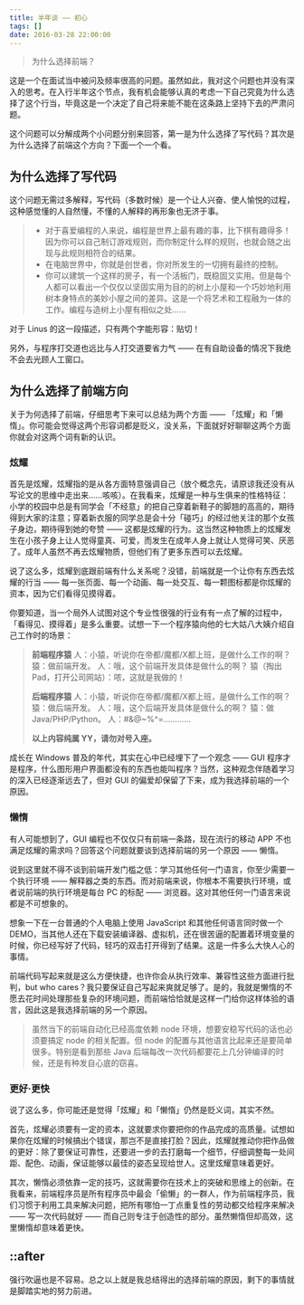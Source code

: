 ```yaml
---
title: 半年谈 —— 初心
tags: []
date: 2016-03-28 22:00:00
---
```


> 为什么选择前端？

这是一个在面试当中被问及频率很高的问题。虽然如此，我对这个问题也并没有深入的思考。在入行半年这个节点，我有机会能够认真的考虑一下自己究竟为什么选择了这个行当，毕竟这是一个决定了自己将来能不能在这条路上坚持下去的严肃问题。

<!--more-->

这个问题可以分解成两个小问题分别来回答，第一是为什么选择了写代码？其次是为什么选择了前端这个方向？下面一个一个看。

## 为什么选择了写代码

这个问题无需过多解释，写代码（多数时候）是一个让人兴奋、使人愉悦的过程，这种感觉懂的人自然懂，不懂的人解释的再形象也无济于事。

> + 对于喜爱编程的人来说，编程是世界上最有趣的事，比下棋有趣得多！因为你可以自己制订游戏规则，而你制定什么样的规则，也就会随之出现与此规则相符合的结果。
> + 在电脑世界中，你就是创世者，你对所发生的一切拥有最终的控制。
> + 你可以建筑一个这样的房子，有一个活板门，既稳固又实用。但是每个人都可以看出一个仅仅以坚固实用为目的的树上小屋和一个巧妙地利用树本身特点的美妙小屋之间的差异。这是一个将艺术和工程融为一体的工作。编程与造树上小屋有相似之处……

对于 Linus 的这一段描述，只有两个字能形容：贴切！

另外，与程序打交道也远比与人打交道要省力气 —— 在有自助设备的情况下我绝不会去光顾人工窗口。

## 为什么选择了前端方向

关于为何选择了前端，仔细思考下来可以总结为两个方面 —— 「炫耀」和「懒惰」。你可能会觉得这两个形容词都是贬义，没关系，下面就好好聊聊这两个方面你就会对这两个词有新的认识。

### 炫耀

首先是炫耀，炫耀指的是从各方面特意强调自己（放个概念先，请原谅我还没有从写论文的思维中走出来……咳咳）。在我看来，炫耀是一种与生俱来的性格特征：小学的校园中总是有同学会「不经意」的把自己穿着新鞋子的脚翘的高高的，期待得到大家的注意；穿着新衣服的同学总是会十分「碰巧」的经过他关注的那个女孩子身边，期待得到她的夸赞 —— 这都是炫耀的行为。这当然这种物质上的炫耀发生在小孩子身上让人觉得童真、可爱，而发生在成年人身上就让人觉得可笑、厌恶了。成年人虽然不再去炫耀物质，但他们有了更多东西可以去炫耀。

说了这么多，炫耀到底跟前端有什么关系呢？没错，前端就是一个让你有东西去炫耀的行当 —— 每一张页面、每一个动画、每一处交互、每一颗图标都是你炫耀的资本，因为它们看得见摸得着。

你要知道，当一个局外人试图对这个专业性很强的行业有有一点了解的过程中，「看得见、摸得着」是多么重要。试想一下一个程序猿向他的七大姑八大姨介绍自己工作时的场景：

> **前端程序猿**
> 人：小猿，听说你在帝都/魔都/X都上班，是做什么工作的啊？
> 猿：做前端开发。
> 人：哦，这个前端开发具体是做什么的啊？
> 猿（掏出 Pad，打开公司网站）：哝，这就是我做的！
>
> **后端程序猿**
> 人：小猿，听说你在帝都/魔都/X都上班，是做什么工作的啊？
> 猿：做后端开发。
> 人：哦，这个后端开发具体是做什么的啊？
> 猿：做 Java/PHP/Python。
> 人：#&@~%^=…………
>
> **以上内容纯属 YY，请勿对号入座。**

成长在 Windows 普及的年代，其实在心中已经埋下了一个观念 —— GUI 程序才是程序，什么图形用户界面都没有的东西也能叫程序？当然，这种观念伴随着学习的深入已经逐渐远去了，但对 GUI 的偏爱却保留了下来，成为我选择前端的一个原因。

### 懒惰

有人可能想到了，GUI 编程也不仅仅只有前端一条路，现在流行的移动 APP 不也满足炫耀的需求吗？回答这个问题就要谈到选择前端的另一个原因 —— 懒惰。

说到这里就不得不谈到前端开发门槛之低：学习其他任何一门语言，你至少需要一个执行环境 —— 解释器之类的东西。而对前端来说，你根本不需要执行环境，或者说前端的执行环境是每台 PC 的标配 —— 浏览器。这对其他任何一门语言来说都是不可想象的。

想象一下在一台普通的个人电脑上使用 JavaScript 和其他任何语言同时做一个 DEMO，当其他人还在下载安装编译器、虚拟机，还在很苦逼的配置着环境变量的时候，你已经写好了代码，轻巧的双击打开得到了结果。这是一件多么大快人心的事情。

前端代码写起来就是这么方便快捷，也许你会从执行效率、兼容性这些方面进行批判，but who cares？我只要保证自己写起来爽就足够了。是的，我就是懒惰的不愿去花时间处理那些复杂的环境问题，而前端恰恰就是这样一门给你这样体验的语言，因此这是我选择前端的另一个原因。

> 虽然当下的前端自动化已经高度依赖 node 环境，想要安稳写代码的话也必须要搞定 node 的相关配置。但 node 的配置与其他语言比起来还是要简单很多。特别是看到那些 Java 后端每改一次代码都要花上几分钟编译的时候，还是有种发自心底的窃喜。

### 更好·更快

说了这么多，你可能还是觉得「炫耀」和「懒惰」仍然是贬义词，其实不然。

首先，炫耀必须要有一定的资本，这就要求你要把你的作品完成的高质量。试想如果你在炫耀的时候搞出个错误，那岂不是直接打脸？因此，炫耀就推动你把作品做的更好：除了要保证可靠性，还要进一步的去打磨每一个细节，仔细调整每一处间距、配色、动画，保证能够以最佳的姿态呈现给世人。这里炫耀意味着更好。

其次，懒惰必须依靠一定的技巧，这就需要你在技术上的突破和思维上的创新。在我看来，前端程序员是所有程序员中最会「偷懒」的一群人，作为前端程序员，我们习惯于利用工具来解决问题，把所有哪怕一丁点重复性的劳动都交给程序来解决 —— 写一次代码就好 —— 而自己则专注于创造性的部分。虽然懒惰但却高效，这里懒惰却意味着更快。

## ::after

强行吹逼也是不容易。总之以上就是我总结得出的选择前端的原因，剩下的事情就是脚踏实地的努力前进。
